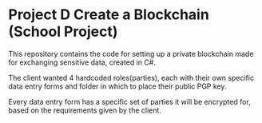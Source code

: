 # Project D Create a Blockchain (School Project)

This repository contains the code for setting up a private blockchain made for exchanging sensitive data, created in C#.

The client wanted 4 hardcoded roles(parties), each with their own specific data entry forms and folder in which to place their public PGP key.

Every data entry form has a specific set of parties it will be encrypted for, based on the requirements given by the client.
